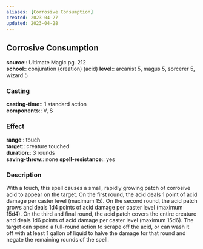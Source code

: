 ```yaml
---
aliases: [Corrosive Consumption]
created: 2023-04-27
updated: 2023-04-28
---
```


## Corrosive Consumption

**source**:: Ultimate Magic pg. 212  
**school**:: conjuration (creation) (acid)
**level**:: arcanist 5, magus 5, sorcerer 5, wizard 5

### Casting

**casting-time**:: 1 standard action  
**components**:: V, S

### Effect

**range**:: touch  
**target**:: creature touched  
**duration**:: 3 rounds  
**saving-throw**:: none
**spell-resistance**:: yes

### Description

With a touch, this spell causes a small, rapidly growing patch of corrosive acid to appear on the target. On the first round, the acid deals 1 point of acid damage per caster level (maximum 15). On the second round, the acid patch grows and deals 1d4 points of acid damage per caster level (maximum 15d4). On the third and final round, the acid patch covers the entire creature and deals 1d6 points of acid damage per caster level (maximum 15d6). The target can spend a full-round action to scrape off the acid, or can wash it off with at least 1 gallon of liquid to halve the damage for that round and negate the remaining rounds of the spell.
